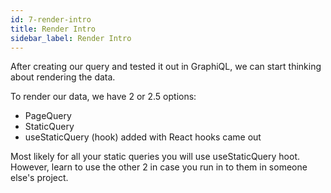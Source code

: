 ```yaml
---
id: 7-render-intro
title: Render Intro
sidebar_label: Render Intro
---
```


After creating our query and tested it out in GraphiQL, we can start thinking about rendering the data.

To render our data, we have 2 or 2.5 options:

- PageQuery
- StaticQuery
- useStaticQuery (hook) added with React hooks came out

Most likely for all your static queries you will use useStaticQuery hoot. However, learn to use the other 2 in case you run in to them in someone else's project.
